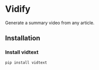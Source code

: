 # Vidify
Generate a summary video from any article.

## Installation
### Install vidtext
`pip install vidtext`